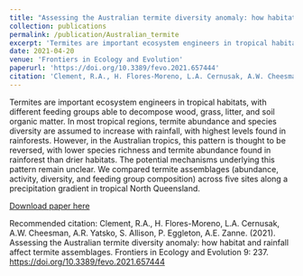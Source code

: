 ```yaml
---
title: "Assessing the Australian termite diversity anomaly: how habitat and rainfall affect termite assemblages."
collection: publications
permalink: /publication/Australian_termite
excerpt: 'Termites are important ecosystem engineers in tropical habitats, with different feeding groups able to decompose wood, grass, litter, and soil organic matter. In most tropical regions, termite abundance and species diversity are assumed to increase with rainfall, with highest levels found in rainforests. However, in the Australian tropics, this pattern is thought to be reversed, with lower species richness and termite abundance found in rainforest than drier habitats. The potential mechanisms underlying this pattern remain unclear. We compared termite assemblages (abundance, activity, diversity, and feeding group composition) across five sites along a precipitation gradient in tropical North Queensland.'
date: 2021-04-20
venue: 'Frontiers in Ecology and Evolution'
paperurl: 'https://doi.org/10.3389/fevo.2021.657444'
citation: 'Clement, R.A., H. Flores-Moreno, L.A. Cernusak, A.W. Cheesman, A.R. Yatsko, S. Allison, P. Eggleton, A.E. Zanne. (2021). Assessing the Australian termite diversity anomaly: how habitat and rainfall affect termite assemblages. Frontiers in Ecology and Evolution 9: 237. https://doi.org/10.3389/fevo.2021.657444'
---
```

Termites are important ecosystem engineers in tropical habitats, with different feeding groups able to decompose wood, grass, litter, and soil organic matter. In most tropical regions, termite abundance and species diversity are assumed to increase with rainfall, with highest levels found in rainforests. However, in the Australian tropics, this pattern is thought to be reversed, with lower species richness and termite abundance found in rainforest than drier habitats. The potential mechanisms underlying this pattern remain unclear. We compared termite assemblages (abundance, activity, diversity, and feeding group composition) across five sites along a precipitation gradient in tropical North Queensland.

[Download paper here](http://rebeclem.github.io/files/Clement_et_al_2021_TDA.pdf)

Recommended citation: Clement, R.A., H. Flores-Moreno, L.A. Cernusak, A.W. Cheesman, A.R. Yatsko, S. Allison, P. Eggleton, A.E. Zanne. (2021). Assessing the Australian termite diversity anomaly: how habitat and rainfall affect termite assemblages. Frontiers in Ecology and Evolution 9: 237. https://doi.org/10.3389/fevo.2021.657444
